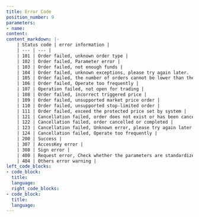 ```yaml
---
title: Error Code
position_number: 9
parameters:
- name:
content:
content_markdown: |-
    | Status code | error information |
    | --- | --- |
    | 101 | Order failed, unknown order type |
    | 102 | Order failed, Parameter error |
    | 103 | Order failed, not enough funds |
    | 104 | Order failed, unknown exceptions, please try again later. |
    | 105 | Order failed, the number of orders cannot be lower than the minimum number set by the system |
    | 106 | Order failed, Operate too frequently |
    | 107 | Operation failed, not open for trading |
    | 108 | Order failed, incorrect triggered price |
    | 109 | Order failed, unsupported market price order |
    | 110 | Order failed, unsupported stop-limited order |
    | 111 | Order failed, exceed the protected price set by system |
    | 121 | Cancellation failed, order does not exist or has been cancelled |
    | 122 | Cancellation failed, order cancelled or completed |
    | 123 | Cancellation failed, Unknown error, please try again later. |
    | 124 | Cancellation failed, Operate too frequently |
    | 200 | Success |
    | 307 | AccessKey error |
    | 308 | Sign error |
    | 400 | Request error, Check whether the parameters are standardized |
    | 404 | Others error warning |
left_code_blocks:
- code_block:
  title:
  language:
  right_code_blocks:
- code_block:
  title:
  language:
---
```

